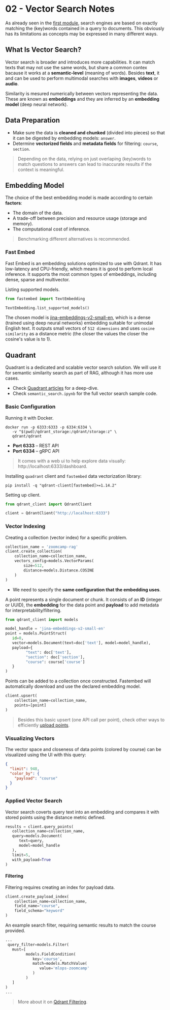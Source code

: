 # 02 - Vector Search Notes

As already seen in the [first module](../01-intro/notes.md), search engines are based on exactly matching the (key)words contained in a query to documents. This obviously has its limitations as concepts may be expressed in many different ways.

## What Is Vector Search?

Vector search is broader and introduces more capabilities. It can match texts that may not use the same words, but share a common contex bacause it works at a **semantic-level** (meaning of words). Besides **text**, it and can be used to perform multimodal searches with **images**, **videos** or **audio**.

Similarity is mesured numerically between vectors representing the data. These are known as **embeddings** and they are inferred by an **embedding model** (deep neural network).

## Data Preparation

* Make sure the data is **cleaned and chunked** (divided into pieces) so that it can be digested by embedding models:  `answer`.
* Determine **vectorized fields** and **metadata fields** for filtering: `course`, `section`.

>Depending on the data, relying on just overlaping (key)words to match questions to answers can lead to inaccurate results if the context is meaningful.

## Embedding Model

The choice of the best embedding model is made according to certain **factors**:
* The domain of the data.
* A trade-off between precision and resource usage (storage and memory).
* The computational cost of inference.

>Benchmarking different alternatives is recommended.



### Fast Embed

Fast Embed is an embedding solutions optimized to use with Qdrant. It has low-latency and CPU-friendly, which means it is good to perform local inference. It supports the most common types of embeddings, including dense, sparse and multivector.

Listing supported models.
```python
from fastembed import TextEmbedding

TextEmbedding.list_supported_models()
```

The chosen model is [jina-embeddings-v2-small-en](https://huggingface.co/jinaai/jina-embeddings-v2-small-en), which is a dense (trained using deep neural networks) embedding suitable for unimodal English text. It outputs small vectors of `512 dimensions` and uses `cosine similarity` as a distance metric (the closer the values the closer the cosine's value is to 1).


## Quadrant

Quadrant is a dedicated and scalable vector search solution. We will use it for semantic similarity search as part of RAG, although it has more use cases.

* Check [Quadrant articles](https://qdrant.tech/articles/) for a deep-dive.
* Check `semantic_search.ipynb` for the full vector search sample code.

### Basic Configuration

Running it with Docker.

```shell
docker run -p 6333:6333 -p 6334:6334 \
   -v "$(pwd)/qdrant_storage:/qdrant/storage:z" \
   qdrant/qdrant
```

- **Port 6333** – REST API
- **Port 6334** – gRPC API

> It comes with a web ui to help explore data visually: http://localhost:6333/dashboard.

Installing `quadrant` client and `fastembed` data vectorization library:

```shell
pip install -q "qdrant-client[fastembed]>=1.14.2"
```
Setting up client.
```python
from qdrant_client import QdrantClient

client = QdrantClient("http://localhost:6333")
```

### Vector Indexing

Creating a collection (vector index) for a specific problem.
```python
collection_name = 'zoomcamp-rag'
client.create_collection(
    collection_name=collection_name,
    vectors_config=models.VectorParams(
        size=512,
        distance=models.Distance.COSINE
    )
)
```
* We need to specify the **same configuration that the embedding uses**.

A point represents a single document or chunk. It consists of an **ID** (integer or UUID), the **embedding** for the data point and **payload** to add metadata for interpretability/filtering.

```python
from qdrant_client import models

model_handle = 'jina-embeddings-v2-small-en'
point = models.PointStruct(
   id=0,
   vector=models.Document(text=doc['text'], model=model_handle),
   payload={
         "text": doc['text'],
         "section": doc['section'],
         "course": course['course']
   }
)
```


Points can be added to a collection once constructed. Fastembed will  automatically download and use the declared embedding model.

```python
client.upsert(
    collection_name=collection_name,
    points=[point]
)
```

>Besides this basic upsert (one API call per point), check other ways to efficiently [upload points](https://qdrant.tech/documentation/concepts/points/#upload-points).

### Visualizing Vectors

The vector space and closeness of data points (colored by course) can be visualized using the UI with this query:
```json
{
  "limit": 948,
  "color_by": {
    "payload": "course"
  }
}
```

### Applied Vector Search
Vector search coverts query text into an embedding and compares it
with stored points using the distance metric defined.
```python
results = client.query_points(
   collection_name=collection_name,
   query=models.Document(
      text=query,
      model=model_handle 
   ),
   limit=5,
   with_payload=True
)
```

#### Filtering

Filtering requires creating an index for payload data.

```python
client.create_payload_index(
    collection_name=collection_name,
    field_name="course",
    field_schema="keyword"
)
```

An example search filter, requiring semantic
results to match the course provided.
```python
...
 query_filter=models.Filter(
   must=[
         models.FieldCondition(
            key='course',
            match=models.MatchValue(
               value='mlops-zoomcamp'
            )
         )
   ]
)
...
```

> More about it on [Qdrant Filtering](https://qdrant.tech/articles/vector-search-filtering/).



